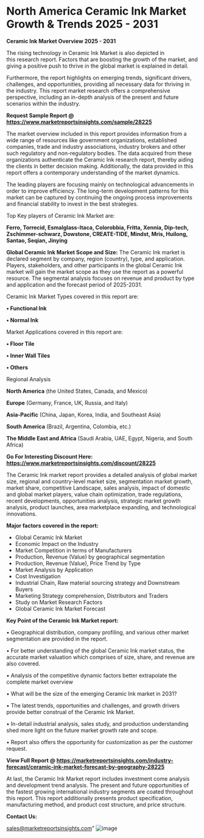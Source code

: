 # North America Ceramic Ink Market Growth & Trends 2025 - 2031

<Strong> Ceramic Ink Market Overview 2025 - 2031</strong>

The rising technology in Ceramic Ink Market is also depicted in this research report. Factors that are boosting the growth of the market, and giving a positive push to thrive in the global market is explained in detail.

Furthermore, the report highlights on emerging trends, significant drivers, challenges, and opportunities, providing all necessary data for thriving in the industry. This report market research offers a comprehensive perspective, including an in-depth analysis of the present and future scenarios within the industry.

<strong>Request Sample Report @ <a href=https://www.marketreportsinsights.com/sample/28225>https://www.marketreportsinsights.com/sample/28225</a></strong>

The market overview included in this report provides information from a wide range of resources like government organizations, established companies, trade and industry associations, industry brokers and other such regulatory and non-regulatory bodies. The data acquired from these organizations authenticate the Ceramic Ink research report, thereby aiding the clients in better decision making. Additionally, the data provided in this report offers a contemporary understanding of the market dynamics.

The leading players are focusing mainly on technological advancements in order to improve efficiency. The long-term development patterns for this market can be captured by continuing the ongoing process improvements and financial stability to invest in the best strategies.

Top Key players of Ceramic Ink Market are:

<strong>Ferro, Torrecid, Esmalglass-Itaca, Colorobbia, Fritta, Xennia, Dip-tech, Zschimmer-schwarz, Dowstone, CREATE-TIDE, Mindst, Mris, Huilong, Santao, Seqian, Jinying</strong>

<strong><b>Global Ceramic Ink Market Scope and Size:</b></strong>
The Ceramic Ink market is declared segment by company, region (country), type, and application. Players, stakeholders, and other participants in the global Ceramic Ink market will gain the market scope as they use the report as a powerful resource. The segmental analysis focuses on revenue and product by type and application and the forecast period of 2025-2031.

Ceramic Ink Market Types covered in this report are:

<strong>• Functional Ink

• Normal Ink</strong>

Market Applications covered in this report are:

<strong>• Floor Tile

• Inner Wall Tiles

• Others</strong> 

Regional Analysis

<strong>North America</strong> (the United States, Canada, and Mexico)

<strong>Europe</strong> (Germany, France, UK, Russia, and Italy)

<strong>Asia-Pacific</strong> (China, Japan, Korea, India, and Southeast Asia)

<strong>South America</strong> (Brazil, Argentina, Colombia, etc.)

<strong>The Middle East and Africa</strong> (Saudi Arabia, UAE, Egypt, Nigeria, and South Africa)

<strong>Go For Interesting Discount Here: <a href=https://www.marketreportsinsights.com/discount/28225>https://www.marketreportsinsights.com/discount/28225</a></strong>

The Ceramic Ink market report provides a detailed analysis of global market size, regional and country-level market size, segmentation market growth, market share, competitive Landscape, sales analysis, impact of domestic and global market players, value chain optimization, trade regulations, recent developments, opportunities analysis, strategic market growth analysis, product launches, area marketplace expanding, and technological innovations.

<strong><b>Major factors covered in the report:</b></strong>
<ul>
  <li>Global Ceramic Ink Market </li>
  <li>Economic Impact on the Industry</li>
  <li>Market Competition in terms of Manufacturers</li>
  <li>Production, Revenue (Value) by geographical segmentation</li>
  <li>Production, Revenue (Value), Price Trend by Type</li>
  <li>Market Analysis by Application</li>
  <li>Cost Investigation</li>
  <li>Industrial Chain, Raw material sourcing strategy and Downstream Buyers</li>
  <li>Marketing Strategy comprehension, Distributors and Traders</li>
  <li>Study on Market Research Factors</li>
  <li>Global Ceramic Ink Market Forecast</li>
</ul>

<strong><b>Key Point of the Ceramic Ink Market report:</b></strong>

• Geographical distribution, company profiling, and various other market segmentation are provided in the report.

• For better understanding of the global Ceramic Ink market status, the accurate market valuation which comprises of size, share, and revenue are also covered.

• Analysis of the competitive dynamic factors better extrapolate the complete market overview

• What will be the size of the emerging Ceramic Ink market in 2031?

• The latest trends, opportunities and challenges, and growth drivers provide better construal of the Ceramic Ink Market.

• In-detail industrial analysis, sales study, and production understanding shed more light on the future market growth rate and scope.

• Report also offers the opportunity for customization as per the customer request.

<strong><b>View Full Report @ <a href=https://marketreportsinsights.com/industry-forecast/ceramic-ink-market-forecast-by-geography-28225>https://marketreportsinsights.com/industry-forecast/ceramic-ink-market-forecast-by-geography-28225</a></b></strong>


At last, the Ceramic Ink Market report includes investment come analysis and development trend analysis. The present and future opportunities of the fastest growing international industry segments are coated throughout this report. This report additionally presents product specification, manufacturing method, and product cost structure, and price structure.

<strong>Contact Us:</strong>

sales@marketreportsinsights.com"
![image](https://github.com/user-attachments/assets/dde5b992-6ba9-4b28-9d90-a904f11ef85c)
